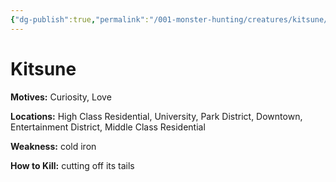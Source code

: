 ```yaml
---
{"dg-publish":true,"permalink":"/001-monster-hunting/creatures/kitsune/"}
---
```


# Kitsune

**Motives:** Curiosity, Love

**Locations:** High Class Residential, University, Park District, Downtown, Entertainment District, Middle Class Residential

**Weakness:** cold iron

**How to Kill:** cutting off its tails
